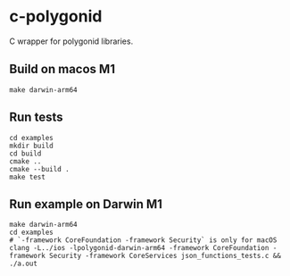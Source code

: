 # c-polygonid

C wrapper for polygonid libraries.

## Build on macos M1

```shell
make darwin-arm64
```

## Run tests

```shell
cd examples
mkdir build
cd build
cmake ..
cmake --build .
make test
```

## Run example on Darwin M1

```shell
make darwin-arm64
cd examples
# `-framework CoreFoundation -framework Security` is only for macOS
clang -L../ios -lpolygonid-darwin-arm64 -framework CoreFoundation -framework Security -framework CoreServices json_functions_tests.c && ./a.out
```
